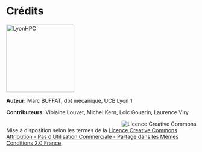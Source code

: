 # Crédits

<img src="CHAP1/Figures/logo_trans.png" width="180px" alt="LyonHPC" />

**Auteur:** Marc BUFFAT, dpt mécanique, UCB Lyon 1

**Contributeurs:** Violaine Louvet, Michel Kern, Loic Gouarin, Laurence Viry


<a rel="license" href="http://creativecommons.org/licenses/by-nc-sa/2.0/fr/"><img alt="Licence Creative Commons" style="border-width:0;float:right;" src="CHAP1/Figures/cc.png" /></a><br />Mise à disposition selon les termes de la <a rel="license" href="http://creativecommons.org/licenses/by-nc-sa/2.0/fr/">Licence Creative Commons <br> Attribution - Pas d’Utilisation Commerciale - Partage dans les Mêmes Conditions 2.0 France</a>.
